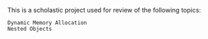 This is a scholastic project used for review of the following topics:

    Dynamic Memory Allocation
    Nested Objects
